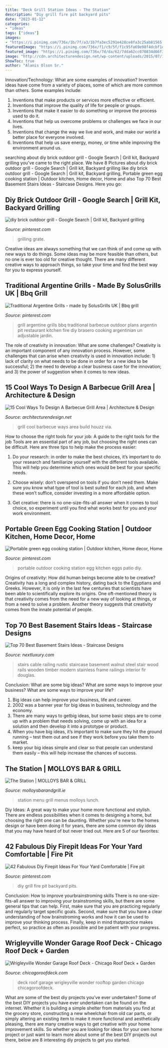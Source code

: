 ```yaml
---
title: "Deck Grill Station Ideas - The Station"
description: "Diy grill fire pit backyard pits"
date: "2023-01-12"
categories:
- "ideas"
tags: ["ideas"]
images:
- "https://i.pinimg.com/736x/1b/7f/a3/1b7fa3ec5291e428ce8fa3c25ab81565.jpg"
featuredImage: "https://i.pinimg.com/736x/f1/c9/5f/f1c95fa69e98f4dcbf1d6e0d534f4e0b.jpg"
featured_image: "https://i.pinimg.com/736x/7d/da/62/7dda62cc070834d66f3853d7df8cdb20--traditional.jpg"
image: "http://cdn.architecturendesign.net/wp-content/uploads/2015/07/121.jpg"
ShowToc: true
author: "Alanis Olson Sr."
---
```



Innovation/Technology: What are some examples of innovation?
Invention ideas have come from a variety of places, some of which are more common than others. Some examples include:
1. Inventions that make products or services more effective or efficient. 
2. Inventions that improve the quality of life for people or groups. 
3. Inventions that make it easier to do something or improve the process used to do it. 
4. Inventions that help us overcome problems or challenges we face in our lives. 
5. Inventions that change the way we live and work, and make our world a better place for everyone involved. 
6. Inventions that help us save energy, money, or time while improving the environment around us.

	

		
searching about diy brick outdoor grill - Google Search | Grill kit, Backyard grilling you've came to the right place. We have 8 Pictures about diy brick outdoor grill - Google Search | Grill kit, Backyard grilling like diy brick outdoor grill - Google Search | Grill kit, Backyard grilling, Portable green egg cooking station | Outdoor kitchen, Home decor, Home and also Top 70 Best Basement Stairs Ideas - Staircase Designs. Here you go:
		
    
## Diy Brick Outdoor Grill - Google Search | Grill Kit, Backyard Grilling

<img loading=lazy src="https://i.pinimg.com/736x/1b/7f/a3/1b7fa3ec5291e428ce8fa3c25ab81565.jpg" onerror="this.onerror=null;this.src='https://tse2.mm.bing.net/th?id=OIP.RwJ-_wHt9-7i0q72uFhc7AHaFj&amp;pid=15.1';" alt="diy brick outdoor grill - Google Search | Grill kit, Backyard grilling">

_Source: pinterest.com_

>grilling grate. 

	

Creative ideas are always something that we can think of and come up with new ways to do things. Some ideas may be more feasible than others, but no one is ever too old for creative thought. There are many different creative ways to approach things, so take your time and find the best way for you to express yourself.

    
## Traditional Argentine Grills - Made By SolusGrills UK | Bbq Grill

<img loading=lazy src="https://i.pinimg.com/736x/7d/da/62/7dda62cc070834d66f3853d7df8cdb20--traditional.jpg" onerror="this.onerror=null;this.src='https://tse4.mm.bing.net/th?id=OIP.Gz-OqjFnY_Xs0DKIHJxjDAHaHa&amp;pid=15.1';" alt="Traditional Argentine Grills - made by SolusGrills UK | Bbq grill">

_Source: pinterest.com_

>grill argentine grills bbq traditional barbecue outdoor plans argentin pit restaurant kitchen fire diy brasero cooking argentinian un adjustable jardin. 

	

The role of creativity in innovation: What are some challenges?
Creativity is an important component of any innovation process. However, some challenges that can arise when creativity is used in innovation include: 1) lack of clarity on what needs to be done in order for a new idea to be successful; 2) the need to develop a clear business case for the innovation; and 3) the power of suggestion when it comes to new ideas.

    
## 15 Cool Ways To Design A Barbecue Grill Area | Architecture &amp; Design

<img loading=lazy src="http://cdn.architecturendesign.net/wp-content/uploads/2015/07/121.jpg" onerror="this.onerror=null;this.src='https://tse2.mm.bing.net/th?id=OIP.MwdmxU4jjnbn6NArsBgWcAHaIY&amp;pid=15.1';" alt="15 Cool Ways To Design A Barbecue Grill Area | Architecture &amp; Design">

_Source: architecturendesign.net_

>grill cool barbecue ways area build houzz via. 

	

How to choose the right tools for your job: A guide to the right tools for the job
Tools are an essential part of any job, but choosing the right ones can be difficult. Here are three tips to help make the process easier:
1. Do your research: in order to make the best choices, it’s important to do your research and familiarize yourself with the different tools available. This will help you determine which ones would be best for your specific needs.

2. Choose wisely: don’t overspend on tools if you don’t need them. Make sure you know what type of tool is best suited for each job, and when these won’t suffice, consider investing in a more affordable option.

3. Get creative: there is no one-size-fits-all answer when it comes to tool choice, so experiment until you find what works best for you and your work environment.

    
## Portable Green Egg Cooking Station | Outdoor Kitchen, Home Decor, Home

<img loading=lazy src="https://i.pinimg.com/736x/d1/2e/fb/d12efb6b6b06ecac718312d0f9459565--green-eggs-portable.jpg" onerror="this.onerror=null;this.src='https://tse4.mm.bing.net/th?id=OIP.NVXJHcWuAEQaSpG9mz-e8gHaFj&amp;pid=15.1';" alt="Portable green egg cooking station | Outdoor kitchen, Home decor, Home">

_Source: pinterest.com_

>portable outdoor cooking station egg kitchen eggs patio diy. 

	

Origins of creativity: How did human beings become able to be creative?
Creativity has a long and complex history, dating back to the Egyptians and Greeks. However, it is only in the last few centuries that scientists have been able to scientifically explore its origins. One oft-mentioned theory is that creativity comes from the need for a new way of looking at things, or from a need to solve a problem. Another theory suggests that creativity comes from the innate potential of people.

    
## Top 70 Best Basement Stairs Ideas - Staircase Designs

<img loading=lazy src="http://nextluxury.com/wp-content/uploads/nice-basement-staircase-interior-ideas.jpg" onerror="this.onerror=null;this.src='https://tse1.mm.bing.net/th?id=OIP.B1GtFHRh7UDyBBuG2_dQ8AAAAA&amp;pid=15.1';" alt="Top 70 Best Basement Stairs Ideas - Staircase Designs">

_Source: nextluxury.com_

>stairs cable railing rustic staircase basement walnut steel stair wood rails wooden timber modern stainless frame railings interior fir douglas. 

	

Conclusion: What are some big ideas? What are some ways to improve your business? What are some ways to improve your life?
1. Big ideas can help improve your business, life and career.
2. 2002 was a banner year for big ideas in business, technology and the economy.
3. There are many ways to getbig ideas, but some basic steps are to come up with a problem that needs solving, come up with an idea for a solution and then develop it into a prototype or product.
4. When you have big ideas, it’s important to make sure they hit the ground running – test them out and see if they work before you take them to market.
5. keep your big ideas simple and clear so that people can understand them easily – this will help increase the chances of success.

    
## The Station | MOLLOYS BAR &amp; GRILL

<img loading=lazy src="https://www.molloysbarandgrill.ie/sites/default/files/Station-Lunch-Menu.jpg" onerror="this.onerror=null;this.src='https://tse3.mm.bing.net/th?id=OIP.vdn_N27tvjOWHQLWCoz-GAHaKe&amp;pid=15.1';" alt="The Station | MOLLOYS BAR &amp; GRILL">

_Source: molloysbarandgrill.ie_

>station menu grill menus molloys lunch. 

	

Diy Ideas: A great way to make your home more functional and stylish. There are endless possibilities when it comes to designing a home, but choosing the right one can be daunting. Whether you're new to the homes design or have been doing it for years, there are some common diy ideas that you may have heard of but never tried out. Here are 5 of our favorites: 

    
## 42 Fabulous Diy Firepit Ideas For Your Yard Comfortable | Fire Pit

<img loading=lazy src="https://i.pinimg.com/736x/f1/c9/5f/f1c95fa69e98f4dcbf1d6e0d534f4e0b.jpg" onerror="this.onerror=null;this.src='https://tse1.mm.bing.net/th?id=OIP.W5UZMZMSy0wfb_4UmivYNwHaLV&amp;pid=15.1';" alt="42 Fabulous Diy Firepit Ideas For Your Yard Comfortable | Fire pit">

_Source: pinterest.com_

>diy grill fire pit backyard pits. 

	

Conclusion: How to improve yourbrainstroming skills
There is no one-size-fits-all answer to improving your brainstroming skills, but there are some general tips that can help. First, make sure that you are practicing regularly and regularly target specific goals. Second, make sure that you have a clear understanding of how brainstroming works and how it can be used to improve your thinking process. Finally, keep in mind thatpractice makes perfect, so practice as often as possible and be patient with your progress.

    
## Wrigleyville Wonder Garage Roof Deck - Chicago Roof Deck + Garden

<img loading=lazy src="http://chicagoroofdeck.com/wp-content/uploads/2017/06/Wrigleyville-Rooftop-After.jpg" onerror="this.onerror=null;this.src='https://tse1.mm.bing.net/th?id=OIP.uZtGSXWeuhj6SJJlTQpHMQHaFC&amp;pid=15.1';" alt="Wrigleyville Wonder Garage Roof Deck - Chicago Roof Deck + Garden">

_Source: chicagoroofdeck.com_

>deck roof garage wrigleyville wonder rooftop garden chicago chicagoroofdeck. 

	

What are some of the best diy projects you’ve ever undertaken?
Some of the best DIY projects you have ever undertaken can be found on the internet. Whether it is building a simple shelter from materials you find at the grocery store, constructing a new wheelchair from old car parts, or simply altering an existing item to make it more functional and aesthetically pleasing, there are many creative ways to get creative with your home improvement skills. So whether you are looking for ideas for your own home project or just want to learn more about some of the best DIY projects out there, below are 8 interesting diy projects to get you started.

